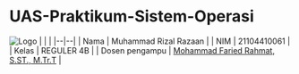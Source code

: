 # UAS-Praktikum-Sistem-Operasi
![Logo](https://seeklogo.com/images/U/ubuntu-logo-8B7C9ED4AD-seeklogo.com.png)
|   |   |
|--|--|
| Nama | Muhammad Rizal Razaan |
| NIM | 21104410061 |
| Kelas | REGULER 4B |
| Dosen pengampu | [Mohammad Faried Rahmat, S.ST., M.Tr.T](https://github.com/mrhmt80) |
